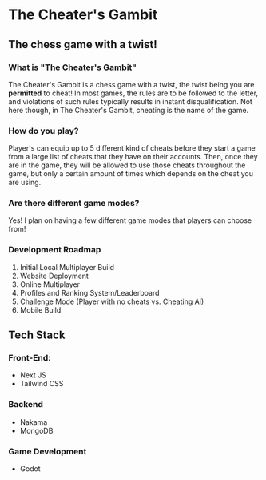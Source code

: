 # The Cheater's Gambit
## The chess game with a twist!


### What is "The Cheater's Gambit"
The Cheater's Gambit is a chess game with a twist, the twist being you are **permitted** to cheat! In most games, the rules are to be followed to the letter, and violations of such rules typically results in instant disqualification. Not here though, in The Cheater's Gambit, cheating is the name of the game.

### How do you play?
Player's can equip up to 5 different kind of cheats before they start a game from a large list of cheats that they have on their accounts. Then, once they are in the game, they will be allowed to use those cheats throughout the game, but only a certain amount of times which depends on the cheat you are using.

### Are there different game modes? 
Yes! I plan on having a few different game modes that players can choose from! 

### Development Roadmap
1. Initial Local Multiplayer Build
2. Website Deployment
3. Online Multiplayer
4. Profiles and Ranking System/Leaderboard
5. Challenge Mode (Player with no cheats vs. Cheating AI)
6. Mobile Build


## Tech Stack
### Front-End:
- Next JS
- Tailwind CSS

### Backend
- Nakama 
- MongoDB

### Game Development
- Godot